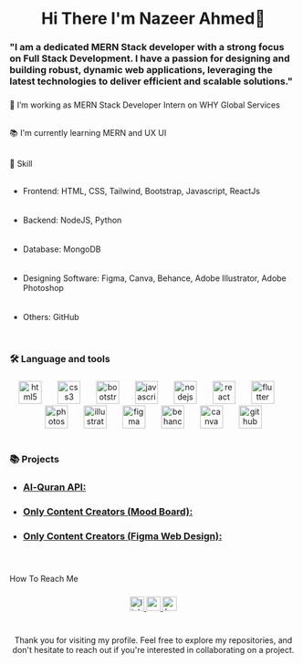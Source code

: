 <h1 align="center">Hi There I'm Nazeer Ahmed👋</h1>

###

<h3 align="left">"I am a dedicated MERN Stack developer with a strong focus on Full Stack Development. I have a passion for designing and building robust, dynamic web applications, leveraging the latest technologies to deliver efficient and scalable solutions."</h3>

###

<p align="left">🔭 I’m working as MERN Stack Developer Intern on WHY Global Services<br><br>

📚 I'm currently learning MERN and UX UI <br><br>

💼 Skill<br><br> 
<ul>
<li>Frontend: HTML, CSS, Tailwind, Bootstrap, Javascript, ReactJs</li><br><br>
<li>Backend: NodeJS, Python </li><br><br>
<li>Database: MongoDB</li><br><br>
<li>Designing Software: Figma, Canva, Behance, Adobe Illustrator, Adobe Photoshop</li><br><br>
<li>Others: GitHub</li>
</ul><br>

###

<h3 align="left">🛠 Language and tools</h3>

###

<div align="center">
  <img src="https://cdn.jsdelivr.net/gh/devicons/devicon/icons/html5/html5-original.svg" height="40" alt="html5 logo"  />
  <img width="20" />
  <img src="https://cdn.jsdelivr.net/gh/devicons/devicon/icons/css3/css3-original.svg" height="40" alt="css3 logo"  />
  <img width="20" />
  <img src="https://cdn.jsdelivr.net/gh/devicons/devicon/icons/bootstrap/bootstrap-original.svg" height="40" alt="bootstrap logo"  />
  <img width="20" />
  <img src="https://cdn.jsdelivr.net/gh/devicons/devicon/icons/javascript/javascript-original.svg" height="40" alt="javascript logo"  />
  <img width="20" />
  <img src="https://cdn.jsdelivr.net/gh/devicons/devicon/icons/nodejs/nodejs-original.svg" height="40" alt="nodejs logo"  />
  <img width="20" />
  <img src="https://cdn.jsdelivr.net/gh/devicons/devicon/icons/react/react-original.svg" height="40" alt="react logo"  />
  <img width="20" />
  <img src="https://cdn.jsdelivr.net/gh/devicons/devicon/icons/flutter/flutter-original.svg" height="40" alt="flutter logo"  />
  <img width="20" />
  <img src="https://cdn.simpleicons.org/adobephotoshop/31A8FF" height="40" alt="photoshop logo"  />
  <img width="20" />
  <img src="https://cdn.jsdelivr.net/gh/devicons/devicon/icons/illustrator/illustrator-plain.svg" height="40" alt="illustrator logo"  />
  <img width="20" />
  <img src="https://cdn.jsdelivr.net/gh/devicons/devicon/icons/figma/figma-original.svg" height="40" alt="figma logo"  />
  <img width="20" />
  <img src="https://cdn.jsdelivr.net/gh/devicons/devicon/icons/behance/behance-original.svg" height="40" alt="behance logo"  />
  <img width="20" />
  <img src="https://cdn.simpleicons.org/canva/00C4CC" height="40" alt="canva logo"  />
  <img width="20" />
  <img src="https://skillicons.dev/icons?i=github" height="40" alt="github logo"  />
</div><br>

###
<h3 align="left">📚 Projects<br></h3>
<ul>
  <h3><li><a href="https://nazeerahmed7.github.io/quran_api/">Al-Quran API:</a></h3></li> 
  <h3><li><a href="https://www.behance.net/gallery/205198787/Only-Content-Creators-%28Mood-Board%29">Only Content Creators (Mood Board):</a></h3></li>
  <h3><li><a href="https://www.behance.net/gallery/205200639/Only-Content-Creators-%28Webpage-Design%29">Only Content Creators (Figma Web Design):</a></h3></li>
</ul><br>

###

<p align="left">How To Reach Me</p>

###

<div align="center">
  <a href="https://www.linkedin.com/in/nazeerahmed14" target="_blank">
    <img src="https://img.shields.io/static/v1?message=LinkedIn&logo=linkedin&label=&color=0077B5&logoColor=white&labelColor=&style=for-the-badge" height="25" alt="linkedin logo"  />
  </a>
  <a href="nazeerahmedab.c.a2124@gmail.com" target="_blank">
    <img src="https://img.shields.io/static/v1?message=Gmail&logo=gmail&label=&color=D14836&logoColor=white&labelColor=&style=for-the-badge" height="25" alt="gmail logo"  />
  </a>
  <img src="https://img.shields.io/static/v1?message=Behance&logo=behance&label=&color=1769ff&logoColor=white&labelColor=&style=for-the-badge" height="25" alt="behance logo"  />
</div><br>

###

<p align="center">Thank you for visiting my profile. Feel free to explore my repositories, and don't hesitate to reach out if you're interested in collaborating on a project.</p>

###
